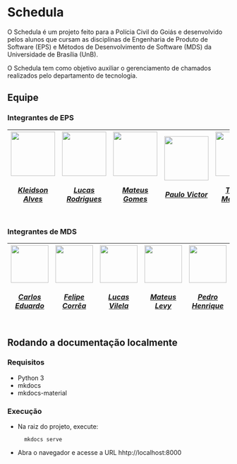 # Schedula

O Schedula é um projeto feito para a Polícia Civil do Goiás e desenvolvido pelos alunos que cursam as disciplinas de Engenharia de Produto de Software (EPS) e Métodos de Desenvolvimento de Software (MDS) da Universidade de Brasília (UnB).

O Schedula tem como objetivo auxiliar o gerenciamento de chamados realizados pelo departamento de tecnologia.

## Equipe

### Integrantes de EPS

<center>

<table>
    <thead>
        <th>
            <a href="https://github.com/kleidson-alves">
                    <img src="https://github.com/kleidson-alves.png" width="100px;"/>
                    <h5 class="text-center">Kleidson Alves</h5>
            </a>       
        </th>
        <th>
            <a href="https://github.com/lucas229">
                    <img src="https://github.com/lucas229.png" width="100px;"/>
                    <h5 class="text-center">Lucas Rodrigues</h5>
            </a>       
        </th>
        <th>
            <a href="https://github.com/matgomes21">
                    <img src="https://github.com/matgomes21.png" width="100px;"/>
                    <h5 class="text-center">Mateus Gomes</h5>
            </a>       
        </th>
        <th>
            <a href="https://github.com/twistershark">
                    <img src="https://github.com/twistershark.png" width="100px;"/>
                    <h5 class="text-center">Paulo Victor</h5>
            </a>       
        </th>
        <th>
            <a href="https://github.com/thiagompc">
                    <img src="https://github.com/thiagompc.png" width="100px;"/>
                    <h5 class="text-center">Thiago Mesquita</h5>
            </a>       
        </th>
        <th>
            <a href="https://github.com/viniciussaturnino">
                    <img src="https://github.com/viniciussaturnino.png" width="100px;" />
                    <h5 class="text-center">Vinicius Saturnino</h5>
            </a>       
        </th>
    </thead>

</table>

</center>

### Integrantes de MDS

<center>

<table >
    <thead>
        <th>
            <a href="https://github.com/Carlos-E-Souza">
                    <img src="https://github.com/Carlos-E-Souza.png" width="85px;"/>
                    <h5 class="text-center">Carlos Eduardo</h5>
            </a>       
        </th>
        <th>
            <a href="https://github.com/MastromauroUnB">
                    <img src="https://github.com/MastromauroUnB.png" width="85px;"/>
                    <h5 class="text-center">Felipe Corrêa</h5>
            </a>       
        </th>
        <th>
            <a href="https://github.com/Lucas-AV">
                    <img src="https://github.com/Lucas-AV.png" width="85px;"/>
                    <h5 class="text-center">Lucas Vilela</h5>
            </a>       
        </th>
        <th>
            <a href="https://github.com/mateus9levy">
                    <img src="https://github.com/mateus9levy.png" width="85px;"/>
                    <h5 class="text-center">Mateus Levy</h5>
            </a>       
        </th>
        <th>
            <a href="https://github.com/Muniz2811">
                    <img src="https://github.com/Muniz2811.png" width="85px;"/>
                    <h5 class="text-center">Pedro Henrique</h5>
            </a>       
        </th>
        <th>
            <a href="https://github.com/PedroFMuniz">
                    <img src="https://github.com/PedroFMuniz.png" width="85px;"/>
                    <h5 class="text-center">Pedro Muniz</h5>
            </a>       
        </th>
        <th>
            <a href="https://github.com/raquel-andrade">
                    <img src="https://github.com/raquel-andrade.png" width="85px;"/>
                    <h5 class="text-center">Raquel Andrade</h5>
            </a>       
        </th>
    </thead>
</table>
    
</center>

## Rodando a documentação localmente

### Requisitos

- Python 3
- mkdocs
- mkdocs-material

### Execução

- Na raiz do projeto, execute:

        mkdocs serve

- Abra o navegador e acesse a URL
  hhtp://localhost:8000
